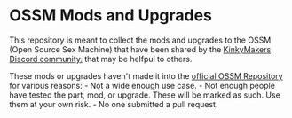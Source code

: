 # OSSM Mods and Upgrades

This repository is meant to collect the mods and upgrades to the OSSM (Open Source Sex Machine) that have been shared by the [KinkyMakers Discord community.](https://discord.gg/MmpT9xE) that may be helfpul to others.

These mods or upgrades haven't made it into the [official OSSM Repository](https://github.com/KinkyMakers/OSSM-hardware) for various reasons:
    - Not a wide enough use case.
    - Not enough people have tested the part, mod, or upgrade. These will be marked as such. Use them at your own risk.
    - No one submitted a pull request.


